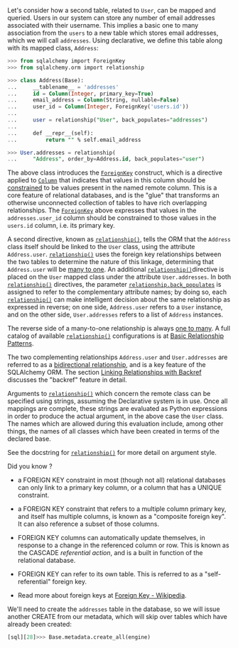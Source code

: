 Let's consider how a second table, related to `User`, can be mapped and queried. Users in our system can store any number of email addresses associated with their username. This implies a basic one to many association from the `users` to a new table which stores email addresses, which we will call `addresses`. Using declarative, we define this table along with its mapped class, `Address`:
    
```sql    
>>> from sqlalchemy import ForeignKey
>>> from sqlalchemy.orm import relationship

>>> class Address(Base):
...     __tablename__ = 'addresses'
...     id = Column(Integer, primary_key=True)
...     email_address = Column(String, nullable=False)
...     user_id = Column(Integer, ForeignKey('users.id'))
...
...     user = relationship("User", back_populates="addresses")
...
...     def __repr__(self):
...         return "" % self.email_address

>>> User.addresses = relationship(
...     "Address", order_by=Address.id, back_populates="user")
```

The above class introduces the [`ForeignKey`](http://docs.sqlalchemy.org/core/constraints.html#sqlalchemy.schema.ForeignKey "sqlalchemy.schema.ForeignKey") construct, which is a directive applied to [`Column`](http://docs.sqlalchemy.org/core/metadata.html#sqlalchemy.schema.Column "sqlalchemy.schema.Column") that indicates that values in this column should be [constrained](http://docs.sqlalchemy.org/glossary.html#term-constrained) to be values present in the named remote column. This is a core feature of relational databases, and is the "glue" that transforms an otherwise unconnected collection of tables to have rich overlapping relationships. The [`ForeignKey`](http://docs.sqlalchemy.org/core/constraints.html#sqlalchemy.schema.ForeignKey "sqlalchemy.schema.ForeignKey") above expresses that values in the `addresses.user_id` column should be constrained to those values in the `users.id` column, i.e. its primary key.

A second directive, known as [`relationship()`](http://docs.sqlalchemy.org/relationship_api.html#sqlalchemy.orm.relationship "sqlalchemy.orm.relationship"), tells the ORM that the `Address` class itself should be linked to the `User` class, using the attribute `Address.user`. [`relationship()`](http://docs.sqlalchemy.org/relationship_api.html#sqlalchemy.orm.relationship "sqlalchemy.orm.relationship") uses the foreign key relationships between the two tables to determine the nature of this linkage, determining that `Address.user` will be [many to one](http://docs.sqlalchemy.org/glossary.html#term-many-to-one). An additional [`relationship()`](http://docs.sqlalchemy.org/relationship_api.html#sqlalchemy.orm.relationship "sqlalchemy.orm.relationship")directive is placed on the `User` mapped class under the attribute `User.addresses`. In both [`relationship()`](http://docs.sqlalchemy.org/relationship_api.html#sqlalchemy.orm.relationship "sqlalchemy.orm.relationship") directives, the parameter [`relationship.back_populates`](http://docs.sqlalchemy.org/relationship_api.html#sqlalchemy.orm.relationship.params.back_populates "sqlalchemy.orm.relationship") is assigned to refer to the complementary attribute names; by doing so, each [`relationship()`](http://docs.sqlalchemy.org/relationship_api.html#sqlalchemy.orm.relationship "sqlalchemy.orm.relationship") can make intelligent decision about the same relationship as expressed in reverse; on one side, `Address.user` refers to a `User` instance, and on the other side, `User.addresses` refers to a list of `Address` instances.

The reverse side of a many-to-one relationship is always [one to many](http://docs.sqlalchemy.org/glossary.html#term-one-to-many). A full catalog of available [`relationship()`](http://docs.sqlalchemy.org/relationship_api.html#sqlalchemy.orm.relationship "sqlalchemy.orm.relationship") configurations is at [Basic Relationship Patterns](http://docs.sqlalchemy.org/basic_relationships.html#relationship-patterns).

The two complementing relationships `Address.user` and `User.addresses` are referred to as a [bidirectional relationship](http://docs.sqlalchemy.org/glossary.html#term-bidirectional-relationship), and is a key feature of the SQLAlchemy ORM. The section [Linking Relationships with Backref](http://docs.sqlalchemy.org/backref.html#relationships-backref) discusses the "backref" feature in detail.

Arguments to [`relationship()`](http://docs.sqlalchemy.org/relationship_api.html#sqlalchemy.orm.relationship "sqlalchemy.orm.relationship") which concern the remote class can be specified using strings, assuming the Declarative system is in use. Once all mappings are complete, these strings are evaluated as Python expressions in order to produce the actual argument, in the above case the `User` class. The names which are allowed during this evaluation include, among other things, the names of all classes which have been created in terms of the declared base.

See the docstring for [`relationship()`](http://docs.sqlalchemy.org/relationship_api.html#sqlalchemy.orm.relationship "sqlalchemy.orm.relationship") for more detail on argument style.

Did you know ?

* a FOREIGN KEY constraint in most (though not all) relational databases can only link to a primary key column, or a column that has a UNIQUE constraint.

* a FOREIGN KEY constraint that refers to a multiple column primary key, and itself has multiple columns, is known as a "composite foreign key". It can also reference a subset of those columns.

* FOREIGN KEY columns can automatically update themselves, in response to a change in the referenced column or row. This is known as the CASCADE _referential action_, and is a built in function of the relational database.

* FOREIGN KEY can refer to its own table. This is referred to as a "self-referential" foreign key.

* Read more about foreign keys at [Foreign Key - Wikipedia](http://en.wikipedia.org/wiki/Foreign_key).

We'll need to create the `addresses` table in the database, so we will issue another CREATE from our metadata, which will skip over tables which have already been created:
    
```sql    
[sql][28]>>> Base.metadata.create_all(engine)
```    
